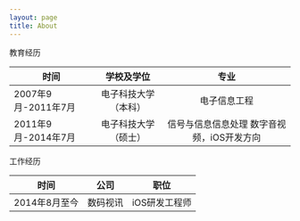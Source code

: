 ```yaml
---
layout: page
title: About
---
```


教育经历

| 时间        | 学校及学位           | 专业  |
| ------------- |:-------------:| :-----:|
| 2007年9月-2011年7月|电子科技大学（本科）| 电子信息工程|
| 2011年9月-2014年7月|电子科技大学（硕士）| 信号与信息信息处理 数字音视频，iOS开发方向|

工作经历

| 时间        | 公司           | 职位  |
| ------------- |:-------------:| :-----:|
| 2014年8月至今|数码视讯| iOS研发工程师|
